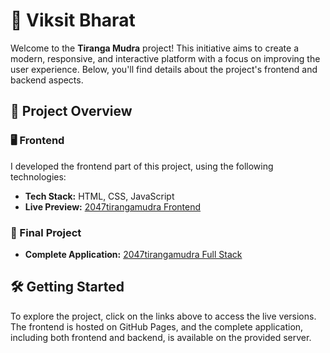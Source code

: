 # 🌟 Viksit Bharat

Welcome to the **Tiranga Mudra** project! This initiative aims to create a modern, responsive, and interactive platform with a focus on improving the user experience. Below, you'll find details about the project's frontend and backend aspects.

## 🚀 Project Overview

### 🖥️ Frontend

I developed the frontend part of this project, using the following technologies:

- **Tech Stack:** HTML, CSS, JavaScript
- **Live Preview:** [2047tirangamudra Frontend](https://madhavdrax.github.io/ViksitBharat/)

### 🔗 Final Project

- **Complete Application:** [2047tirangamudra Full Stack](https://www.2047tirangamudra.in/)

## 🛠️ Getting Started

To explore the project, click on the links above to access the live versions. The frontend is hosted on GitHub Pages, and the complete application, including both frontend and backend, is available on the provided server.
